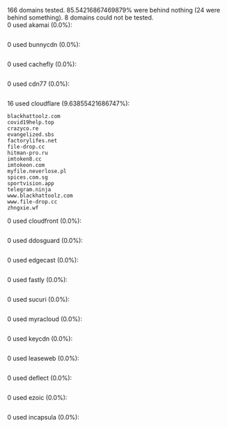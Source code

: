 166 domains tested. 85.54216867469879% were behind nothing (24 were behind something). 8 domains could not be tested.<br>
0 used akamai (0.0%):
```

```

0 used bunnycdn (0.0%):
```

```

0 used cachefly (0.0%):
```

```

0 used cdn77 (0.0%):
```

```

16 used cloudflare (9.63855421686747%):
```
blackhattoolz.com
covid19help.top
crazyco.re
evangelized.sbs
factorylifes.net
file-drop.cc
hitman-pro.ru
imtoken8.cc
imtokeon.com
myfile.neverlose.pl
spices.com.sg
sportvision.app
telegram.ninja
www.blackhattoolz.com
www.file-drop.cc
zhngxie.wf
```

0 used cloudfront (0.0%):
```

```

0 used ddosguard (0.0%):
```

```

0 used edgecast (0.0%):
```

```

0 used fastly (0.0%):
```

```

0 used sucuri (0.0%):
```

```

0 used myracloud (0.0%):
```

```

0 used keycdn (0.0%):
```

```

0 used leaseweb (0.0%):
```

```

0 used deflect (0.0%):
```

```

0 used ezoic (0.0%):
```

```

0 used incapsula (0.0%):
```

```
